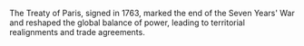 The Treaty of Paris, signed in 1763, marked the end of the Seven Years' War and reshaped the global balance of power, leading to territorial realignments and trade agreements.
